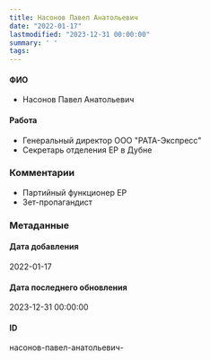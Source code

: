 ```yaml
---
title: Насонов Павел Анатольевич
date: "2022-01-17"
lastmodified: "2023-12-31 00:00:00"
summary: ' '
tags: 
---
```

<!--# pp1-->
<!--## Фигурант-->
<!--### Личные данные-->
#### ФИО
- Насонов Павел Анатольевич
#### Работа
- Генеральный директор ООО "РАТА-Экспресс"
- Секретарь отделения ЕР в Дубне
### Комментарии
- Партийный функционер ЕР
- Зет-пропагандист
### Метаданные
#### Дата добавления
2022-01-17
#### Дата последнего обновления
2023-12-31 00:00:00
#### ID
насонов-павел-анатольевич-
<!--## END;-->
